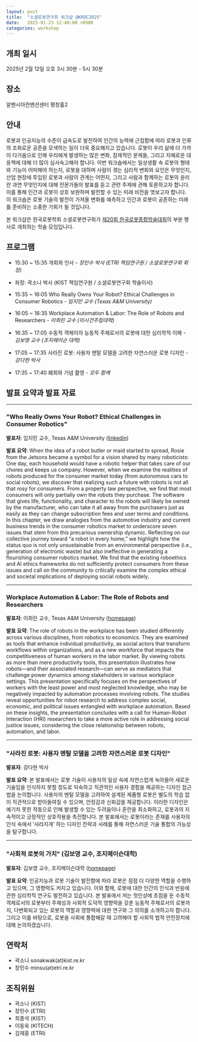 ```yaml
---
layout: post
title:  "소셜로봇연구회 워크샵 @KROC2025"
date:   2025-01-23 12:40:00 +0900
categories: workshop
---
```


## 개최 일시
2025년 2월 12일 오호 3시 30분 - 5시 30분

## 장소
알펜시아컨벤션센터 평창홀2

## 안내
로봇과 인공지능의 수준이 급속도로 발전하여 인간의 능력에 근접함에 따라 로봇과 인류의 조화로운 공존을 모색하는 일이 더욱 중요해지고 있습니다. 로봇이 우리 삶에 더 가까이 다가옴으로 인해 우리에게 발생하는 많은 변화, 잠재적인 문제들, 그리고 지혜로운 대응책에 대해 더 많이 심사숙고해야 합니다. 이번 워크숍에서는 일상생활 속 로봇의 형태와 기능이 어떠해야 하는지, 로봇을 대하며 사람이 겪는 심리적 변화와 요인은 무엇인지, 산업 현장에 투입된 로봇과 사람의 관계는 어떤지, 그리고 사람과 함께하는 로봇의 윤리란 과연 무엇인지에 대해 전문가들의 발표를 듣고 관련 주제에 관해 토론하고자 합니다. 이를 통해 인간과 로봇이 상호 보완하며 발전할 수 있는 미래 비전을 엿보고자 합니다. 이 워크숍은 로봇 기술의 발전이 가져올 변화를 예측하고 인간과 로봇이 공존하는 미래를 준비하는 소중한 기회가 될 것입니다.

본 워크샵은 한국로봇학회 소셜로봇연구회가 [제20회 한국로봇종합학술대회](https://kros.org/Conference/ConferenceView.asp?AC=0&CODE=CC20240802&CpPage=250#CONF)의 부분 행사로 개최하는 학술 모임입니다.


## 프로그램

* 15:30 ~ 15:35 개회와 인사 - *장민수 박사 (ETRI 책임연구원 / 소셜로봇연구회 회장)*

* 좌장: 곽소나 박사 (KIST 책임연구원 / 소셜로봇연구회 학술이사)

* 15:35 ~ 16:05 Who Really Owns Your Robot? Ethical Challenges in Consumer Robotics - *임지민 교수 (Texas A&M University)*

* 16:05 ~ 16:35 Workplace Automation & Labor: The Role of Robots and Researchers - *이희린 교수 (미시건주립대학)*

* 16:35 ~ 17:05 수동적 객체이자 능동적 주체로서의 로봇에 대한 심리학적 이해 - *김보영 교수 (조지메이슨 대학)*

* 17:05 ~ 17:35 사라진 로봇: 사용자 멘탈 모델을 고려한 자연스러운 로봇 디자인 - *강다현 박사*

* 17:35 ~ 17:40 폐회와 기념 촬영 - *모두 함께*

## 발표 요약과 발표 자료

----

### "Who Really Owns Your Robot? Ethical Challenges in Consumer Robotics"

**발표자**: 임지민 교수, Texas A&M University ([linkedin](https://www.linkedin.com/in/jimin-rhim-683046149/))

**발표 요약**: When the idea of a robot butler or maid started to spread, Rosie from the Jetsons became a symbol
for a vision shared by many roboticists: One day, each household would have a robotic helper
that takes care of our chores and keeps us company. However, when we examine the realities of
robots produced for the consumer market today (from autonomous cars to social robots), we discover
that realizing such a future with robots is not all that rosy for consumers. From a property
law perspective, we find that most consumers will only partially own the robots they purchase.
The software that gives life, functionality, and character to the robots will likely be owned by
the manufacturer, who can take it all away from the purchasers just as easily as they can change
subscription fees and user terms and conditions. In this chapter, we draw analogies from the automotive
industry and current business trends in the consumer robotics market to underscore seven
issues that stem from this precarious ownership dynamic. Reflecting on our collective journey
toward “a robot in every home,” we highlight how the status quo is not only unsustainable from
an environmental perspective (i.e., generation of electronic waste) but also ineffective in generating
a flourishing consumer robotics market. We find that the existing roboethics and AI ethics
frameworks do not sufficiently protect consumers from these issues and call on the community to
critically examine the complex ethical and societal implications of deploying social robots widely.

----

### Workplace Automation & Labor: The Role of Robots and Researchers

**발표자**: 이희린 교수, Texas A&M University ([homepage](https://comartsci.msu.edu/our-people/hee-rin-lee))

<!--
<img height="250" src="https://comartsci.msu.edu/sites/default/files/2019-12/Heerin.jpg" /><br/>

이희린 박사는 인디애나 대학교에서 정보학 박사 학위를 받았으며, 조지아 공과대학교에서 디지털 미디어 석사 학위를 취득했다. 이후 UC 샌디에이고에서 컴퓨터공학과 박사후 연구원으로 활동했다. 주요 연구 분야는 인간-로봇 상호작용으로, 사회적 소외 계층의 자율성을 강화하는 로봇 설계와 평가에 관심이 있다. HRI, UbiComp, CSCW, CHI 등의 학회에서 논문을 발표했으며, 기술 프로그램 위원으로도 활동했다.
-->


**발표 요약**: The role of robots in the workplace has been studied differently across various disciplines, from robotics to economics. They are examined as tools that enhance individual productivity, as social actors that transform workflows within organizations, and as a new workforce that impacts the competitiveness of human workers in the labor market. By viewing robots as more than mere productivity tools, this presentation illustrates how robots—and their associated research—can serve as mediators that challenge power dynamics among stakeholders in various workplace settings. This presentation specifically focuses on the perspectives of workers with the least power and most neglected knowledge, who may be negatively impacted by automation processes involving robots. The studies reveal opportunities for robot research to address complex social, economic, and political issues entangled with workplace automation. Based on these insights, the presentation concludes with a call for Human-Robot Interaction (HRI) researchers to take a more active role in addressing social justice issues, considering the close relationship between robots, automation, and labor.

----

### "사라진 로봇: 사용자 멘탈 모델을 고려한 자연스러운 로봇 디자인"

**발표자**: 강다현 박사

**발표 요약**: 본 발표에서는 로봇 기술이 사용자의 일상 속에 자연스럽게 녹아들어 새로운 기술임을 인식하지 못할 정도로 익숙하고 직관적인 사용자 경험을 제공하는 디자인 접근법을 논의합니다. 사용자의 멘탈 모델을 고려하여 설계된 제품형 로봇은 별도의 학습 없이 직관적으로 받아들여질 수 있으며, 안정감과 신뢰감을 제공합니다. 이러한 디자인은 예기치 못한 작동으로 인해 발생할 수 있는 두려움이나 혼란을 최소화하고, 로봇과의 지속적이고 긍정적인 상호작용을 촉진합니다. 본 발표에서는 로봇이라는 존재를 사용자의 인식 속에서 ‘사라지게’ 하는 디자인 전략과 사례를 통해 자연스러운 기술 통합의 가능성을 탐구합니다.

----

### "사회적 로봇의 가치" (김보영 교수, 조지메이슨대학)

**발표자**: 김보영 교수, 조지메이슨대학 ([homepage](https://www.boyoung-kim.com)) 
<!--
<img height="250" src="https://images.squarespace-cdn.com/content/v1/5cd47394815512e65f1614f2/1557641583556-J7MJA3VDLWAEMFKXI3JA/profile_pic_two.jpg?format=1000w" /><br/>
-->

**발표 요약**: 인공지능과 로봇 기술이 발전함에 따라 로봇은 점점 더 다양한 역할을 수행하고 있으며, 그 영향력도 커지고 있습니다. 이와 함께, 로봇에 대한 인간의 인식과 반응에 관한 심리학적 연구도 발전하고 있습니다. 본 발표에서 저는 첫인상에 초점을 둔 수동적 객체로서의 로봇부터 주체성과 사회적 도덕적 영향력을 갖춘 능동적 주체로서의 로봇까지, 다변화되고 있는 로봇의 역할과 영향력에 대한 연구와 그 의의를 소개하고자 합니다. 그리고 이를 바탕으로, 로봇을 사회에 통합해갈 때 고려해야 할 사회적 법적 안전장치에 대해 논의하겠습니다.

## 연락처

- 곽소나 sonakwak(at)kist.re.kr
- 장민수 minsu(at)etri.re.kr

## 조직위원

* 곽소나 (KIST)
* 장민수 (ETRI)
* 최종석 (KIST)
* 이동욱 (KITECH)
* 김재홍 (ETRI)

